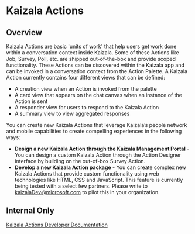 # Kaizala Actions

## Overview
Kaizala Actions are basic 'units of work' that help users get work done within a conversation context inside Kaizala. Some of these Actions like Job, Survey, Poll, etc. are 
shipped out-of-the-box and provide scoped functionality. These Actions can be discovered within the Kaizala app and can be invoked in a conversation context from the Action 
Palette. A Kaizala Action currently contains four different views that can be defined:

* A creation view when an Action is invoked from the palette
* A card view that appears on the chat canvas when an instance of the Action is sent
* A responder view for users to respond to the Kaizala Action
* A summary view to view aggregated responses

You can create new Kaizala Actions that leverage Kaizala’s people network and mobile capabilities to create compelling experiences in the following ways:

* **Design a new Kaizala Action through the Kaizala Management Portal** - You can design a custom Kaizala Action through the Action Designer interface by building on the out-of-box Survey Action.
* **Develop a new Kaizala Action package** - You can create complex new Kaizala Actions that provide custom functionality using web technologies like HTML, CSS and JavaScript. This feature is currently being tested with a select few partners. Please write to kaizalaDev@microsoft.com to pilot this in your organization.


##  Internal Only

[Kaizala Actions Developer Documentation](actions/README.md)